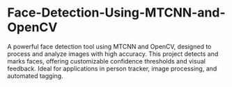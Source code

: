 # Face-Detection-Using-MTCNN-and-OpenCV
A powerful face detection tool using MTCNN and OpenCV, designed to process and analyze images with high accuracy. This project detects and marks faces, offering customizable confidence thresholds and visual feedback. Ideal for applications in person tracker, image processing, and automated tagging. 
